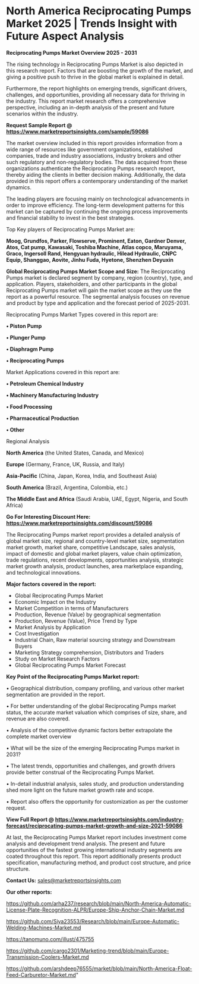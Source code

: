 # North America Reciprocating Pumps Market 2025 | Trends Insight with Future Aspect Analysis

<Strong> Reciprocating Pumps Market Overview 2025 - 2031</strong>

The rising technology in Reciprocating Pumps Market is also depicted in this research report. Factors that are boosting the growth of the market, and giving a positive push to thrive in the global market is explained in detail.

Furthermore, the report highlights on emerging trends, significant drivers, challenges, and opportunities, providing all necessary data for thriving in the industry. This report market research offers a comprehensive perspective, including an in-depth analysis of the present and future scenarios within the industry.

<strong>Request Sample Report @ <a href=https://www.marketreportsinsights.com/sample/59086>https://www.marketreportsinsights.com/sample/59086</a></strong>

The market overview included in this report provides information from a wide range of resources like government organizations, established companies, trade and industry associations, industry brokers and other such regulatory and non-regulatory bodies. The data acquired from these organizations authenticate the Reciprocating Pumps research report, thereby aiding the clients in better decision making. Additionally, the data provided in this report offers a contemporary understanding of the market dynamics.

The leading players are focusing mainly on technological advancements in order to improve efficiency. The long-term development patterns for this market can be captured by continuing the ongoing process improvements and financial stability to invest in the best strategies.

Top Key players of Reciprocating Pumps Market are:

<strong>Moog, Grundfos, Parker, Flowserve, Prominent, Eaton, Gardner Denver, Atos, Cat pump, Kawasaki, Toshiba Machine, Atlas copco, Maruyama, Graco, Ingersoll Rand, Hengyuan hydraulic, Hilead Hydraulic, CNPC Equip, Shanggao, Aovite, Jinhu Fuda, Hyetone, Shenzhen Deyuxin</strong>

<strong><b>Global Reciprocating Pumps Market Scope and Size:</b></strong>
The Reciprocating Pumps market is declared segment by company, region (country), type, and application. Players, stakeholders, and other participants in the global Reciprocating Pumps market will gain the market scope as they use the report as a powerful resource. The segmental analysis focuses on revenue and product by type and application and the forecast period of 2025-2031.

Reciprocating Pumps Market Types covered in this report are:

<strong>• Piston Pump

• Plunger Pump

• Diaphragm Pump

• Reciprocating Pumps</strong>

Market Applications covered in this report are:

<strong>• Petroleum Chemical Industry

• Machinery Manufacturing Industry

• Food Processing

• Pharmaceutical Production

• Other</strong> 

Regional Analysis

<strong>North America</strong> (the United States, Canada, and Mexico)

<strong>Europe</strong> (Germany, France, UK, Russia, and Italy)

<strong>Asia-Pacific</strong> (China, Japan, Korea, India, and Southeast Asia)

<strong>South America</strong> (Brazil, Argentina, Colombia, etc.)

<strong>The Middle East and Africa</strong> (Saudi Arabia, UAE, Egypt, Nigeria, and South Africa)

<strong>Go For Interesting Discount Here: <a href=https://www.marketreportsinsights.com/discount/59086>https://www.marketreportsinsights.com/discount/59086</a></strong>

The Reciprocating Pumps market report provides a detailed analysis of global market size, regional and country-level market size, segmentation market growth, market share, competitive Landscape, sales analysis, impact of domestic and global market players, value chain optimization, trade regulations, recent developments, opportunities analysis, strategic market growth analysis, product launches, area marketplace expanding, and technological innovations.

<strong><b>Major factors covered in the report:</b></strong>
<ul>
  <li>Global Reciprocating Pumps Market </li>
  <li>Economic Impact on the Industry</li>
  <li>Market Competition in terms of Manufacturers</li>
  <li>Production, Revenue (Value) by geographical segmentation</li>
  <li>Production, Revenue (Value), Price Trend by Type</li>
  <li>Market Analysis by Application</li>
  <li>Cost Investigation</li>
  <li>Industrial Chain, Raw material sourcing strategy and Downstream Buyers</li>
  <li>Marketing Strategy comprehension, Distributors and Traders</li>
  <li>Study on Market Research Factors</li>
  <li>Global Reciprocating Pumps Market Forecast</li>
</ul>

<strong><b>Key Point of the Reciprocating Pumps Market report:</b></strong>

• Geographical distribution, company profiling, and various other market segmentation are provided in the report.

• For better understanding of the global Reciprocating Pumps market status, the accurate market valuation which comprises of size, share, and revenue are also covered.

• Analysis of the competitive dynamic factors better extrapolate the complete market overview

• What will be the size of the emerging Reciprocating Pumps market in 2031?

• The latest trends, opportunities and challenges, and growth drivers provide better construal of the Reciprocating Pumps Market.

• In-detail industrial analysis, sales study, and production understanding shed more light on the future market growth rate and scope.

• Report also offers the opportunity for customization as per the customer request.

<strong><b>View Full Report @ <a href=https://www.marketreportsinsights.com/industry-forecast/reciprocating-pumps-market-growth-and-size-2021-59086>https://www.marketreportsinsights.com/industry-forecast/reciprocating-pumps-market-growth-and-size-2021-59086</a></b></strong>


At last, the Reciprocating Pumps Market report includes investment come analysis and development trend analysis. The present and future opportunities of the fastest growing international industry segments are coated throughout this report. This report additionally presents product specification, manufacturing method, and product cost structure, and price structure.

<strong>Contact Us:</strong>
sales@marketreportsinsights.com

<strong>Our other reports:</strong>

<a href=https://github.com/arha237/research/blob/main/North-America-Automatic-License-Plate-Recognition-ALPR/Europe-Ship-Anchor-Chain-Market.md>https://github.com/arha237/research/blob/main/North-America-Automatic-License-Plate-Recognition-ALPR/Europe-Ship-Anchor-Chain-Market.md</a>

<a href=https://github.com/Siya23553/Research/blob/main/Europe-Automatic-Welding-Machines-Market.md>https://github.com/Siya23553/Research/blob/main/Europe-Automatic-Welding-Machines-Market.md</a>

<a href=https://tanomuno.com/illust/475755>https://tanomuno.com/illust/475755</a>

<a href=https://github.com/cargo2301/Marketing-trend/blob/main/Europe-Transmission-Coolers-Market.md>https://github.com/cargo2301/Marketing-trend/blob/main/Europe-Transmission-Coolers-Market.md</a>

<a href=https://github.com/arshdeep76555/market/blob/main/North-America-Float-Feed-Carburetor-Market.md>https://github.com/arshdeep76555/market/blob/main/North-America-Float-Feed-Carburetor-Market.md</a>"

